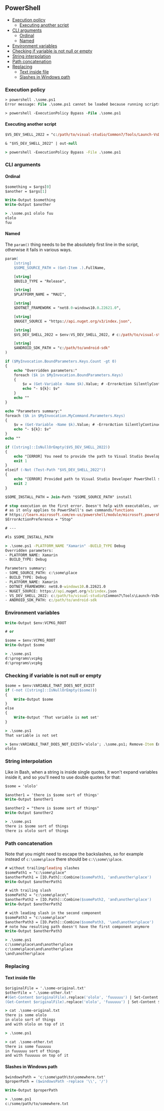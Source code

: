 ## PowerShell

<!-- MarkdownTOC -->

- [Execution policy](#execution-policy)
    - [Executing another script](#executing-another-script)
- [CLI arguments](#cli-arguments)
    - [Ordinal](#ordinal)
    - [Named](#named)
- [Environment variables](#environment-variables)
- [Checking if variable is not null or empty](#checking-if-variable-is-not-null-or-empty)
- [String interpolation](#string-interpolation)
- [Path concatenation](#path-concatenation)
- [Replacing](#replacing)
    - [Text inside file](#text-inside-file)
    - [Slashes in Windows path](#slashes-in-windows-path)

<!-- /MarkdownTOC -->

### Execution policy

``` ps
> powershell .\some.ps1
Error message: File .\some.ps1 cannot be loaded because running scripts is disabled on this system. For more information, see about_Execution_Policies at https:/go.microsoft.com/fwlink/?LinkID=135170

> powershell -ExecutionPolicy Bypass -File .\some.ps1
```

#### Executing another script

``` ps
$VS_DEV_SHELL_2022 = "c:/path/to/visual-studio/Common7/Tools/Launch-VsDevShell.ps1"

& "$VS_DEV_SHELL_2022" | out-null
```

``` cmd
> powershell -ExecutionPolicy Bypass -File .\some.ps1
```

### CLI arguments

#### Ordinal

``` ps
$something = $args[0]
$another = $args[1]

Write-Output $something
Write-Output $another
```

``` cmd
> .\some.ps1 ololo fuu
ololo
fuu
```

#### Named

The `param()` thing needs to be the absolutely first line in the script, otherwise it fails in various ways.

``` ps
param(
    [string]
    $SOME_SOURCE_PATH = (Get-Item .).FullName,

    [string]
    $BUILD_TYPE = "Release",

    [string]
    $PLATFORM_NAME = "MAUI",

    [string]
    $DOTNET_FRAMEWORK = "net8.0-windows10.0.22621.0",

    [string]
    $NUGET_SOURCE = "https://api.nuget.org/v3/index.json",

    [string]
    $VS_DEV_SHELL_2022 = $env:VS_DEV_SHELL_2022, # c:/path/to/visual-studio/Common7/Tools/Launch-VsDevShell.ps1

    [string]
    $ANDROID_SDK_PATH = "c:/path/to/android-sdk"
)

if ($MyInvocation.BoundParameters.Keys.Count -gt 0)
{
    echo "Overridden parameters:"
    foreach ($k in $MyInvocation.BoundParameters.Keys)
    {
        $v = (Get-Variable -Name $k).Value; # -ErrorAction SilentlyContinue;
        echo "- ${k}: $v"
    }
    echo ""
}

echo "Parameters summary:"
foreach ($k in $MyInvocation.MyCommand.Parameters.Keys)
{
    $v = (Get-Variable -Name $k).Value; # -ErrorAction SilentlyContinue;
    echo "- ${k}: $v"
}
echo ""

if ([string]::IsNullOrEmpty($VS_DEV_SHELL_2022))
{
    echo "[ERROR] You need to provide the path to Visual Studio Developer PowerShell script (Launch-VsDevShell.ps1)"
    exit 1
}
elseif (-Not (Test-Path "$VS_DEV_SHELL_2022"))
{
    echo "[ERROR] Provided path to Visual Studio Developer PowerShell script ($VS_DEV_SHELL_2022) does not exist"
    exit 2
}

$SOME_INSTALL_PATH = Join-Path "$SOME_SOURCE_PATH" install

# stop execution on the first error. Doesn't help with executables, unfortunately,
# as it only applies to PowerShell's own commands/functions
# https://learn.microsoft.com/en-us/powershell/module/microsoft.powershell.core/about/about_preference_variables#erroractionpreference
$ErrorActionPreference = "Stop"

# ---

#ls $SOME_INSTALL_PATH
```

``` cmd
> .\some.ps1 -PLATFORM_NAME "Xamarin" -BUILD_TYPE Debug
Overridden parameters:
- PLATFORM_NAME: Xamarin
- BUILD_TYPE: Debug

Parameters summary:
- SOME_SOURCE_PATH: c:\some\place
- BUILD_TYPE: Debug
- PLATFORM_NAME: Xamarin
- DOTNET_FRAMEWORK: net8.0-windows10.0.22621.0
- NUGET_SOURCE: https://api.nuget.org/v3/index.json
- VS_DEV_SHELL_2022: c:/path/to/visual-studio\Common7\Tools\Launch-VsDevShell.ps1
- ANDROID_SDK_PATH: c:/path/to/android-sdk
```

### Environment variables

``` ps
Write-Output $env:VCPKG_ROOT

# or

$some = $env:VCPKG_ROOT
Write-Output $some
```

``` cmd
> .\some.ps1
d:\programs\vcpkg
d:\programs\vcpkg
```

### Checking if variable is not null or empty

``` ps
$some = $env:VARIABLE_THAT_DOES_NOT_EXIST
if (-not ([string]::IsNullOrEmpty($some)))
{
    Write-Output $some
}
else
{
    Write-Output 'That variable is not set'
}
```

``` cmd
> .\some.ps1
That variable is not set

> $env:VARIABLE_THAT_DOES_NOT_EXIST='ololo'; .\some.ps1; Remove-Item Env:\VARIABLE_THAT_DOES_NOT_EXIST
ololo
```

### String interpolation

Like in Bash, when a string is inside single quotes, it won't expand variables inside it, and so you'll need to use double quotes for that:

``` ps
$some = 'ololo'

$another1 = 'there is $some sort of things'
Write-Output $another1

$another2 = "there is $some sort of things"
Write-Output $another2
```

``` cmd
> .\some.ps1
there is $some sort of things
there is ololo sort of things
```

### Path concatenation

Note that you might need to escape the backslashes, so for example instead of `c:\some\place` there should be `c:\\some\\place`.

``` ps
# without trailing/leading slashes
$somePath1 = "c:\some\place"
$anotherPath1 = [IO.Path]::Combine($somePath1, 'and\another\place')
Write-Output $anotherPath1

# with trailing slash
$somePath2 = "c:\some\place\"
$anotherPath2 = [IO.Path]::Combine($somePath2, 'and\another\place')
Write-Output $anotherPath2

# with leading slash in the second component
$somePath3 = "c:\some\place"
$anotherPath3 = [IO.Path]::Combine($somePath3, '\and\another\place')
# note how resulting path doesn't have the first component anymore
Write-Output $anotherPath3
```

``` cmd
> .\some.ps1
c:\some\place\and\another\place
c:\some\place\and\another\place
\and\another\place
```

### Replacing

#### Text inside file

``` ps
$originalFile = '.\some-original.txt'
$otherFile = '.\some-other.txt'
#(Get-Content $originalFile).replace('ololo', 'fuuuuuu') | Set-Content $originalFile
(Get-Content $originalFile).replace('ololo', 'fuuuuuu') | Set-Content $otherFile
```

``` cmd
> cat .\some-original.txt
there is some ololo
in ololo sort of things
and with ololo on top of it

> .\some.ps1

> cat .\some-other.txt
there is some fuuuuuu
in fuuuuuu sort of things
and with fuuuuuu on top of it
```

#### Slashes in Windows path

``` ps
$windowsPath = 'c:\some\path\to\somewhere.txt'
$properPath = ($windowsPath -replace '\\', '/')

Write-Output $properPath
```

``` cmd
> .\some.ps1
c:/some/path/to/somewhere.txt
```

